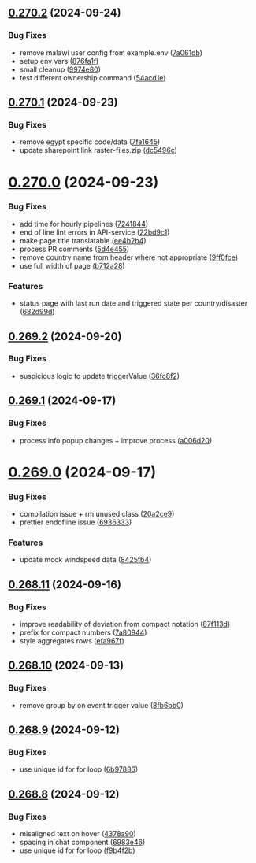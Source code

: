 ## [0.270.2](https://github.com/rodekruis/IBF-system/compare/v0.270.1...v0.270.2) (2024-09-24)


### Bug Fixes

* remove malawi user config from example.env ([7a061db](https://github.com/rodekruis/IBF-system/commit/7a061db43216ca51a95ad83bbd6f407167986993))
* setup env vars ([876fa1f](https://github.com/rodekruis/IBF-system/commit/876fa1f3e8043503ff1527f9e528245004e61c5a))
* small cleanup ([9974e80](https://github.com/rodekruis/IBF-system/commit/9974e80404b623a37c864279970d26b62a94d9d1))
* test different ownership command ([54acd1e](https://github.com/rodekruis/IBF-system/commit/54acd1e12bf7d3c2cf07729a6ea6b0e19ee9dfbd))



## [0.270.1](https://github.com/rodekruis/IBF-system/compare/v0.270.0...v0.270.1) (2024-09-23)


### Bug Fixes

* remove egypt specific code/data ([7fe1645](https://github.com/rodekruis/IBF-system/commit/7fe164593f683a49c28a7b2576955abb04e00cef))
* update sharepoint link raster-files.zip ([dc5496c](https://github.com/rodekruis/IBF-system/commit/dc5496ce4206b5f9e81f3195949dedfbaf4a236e))



# [0.270.0](https://github.com/rodekruis/IBF-system/compare/v0.269.2...v0.270.0) (2024-09-23)


### Bug Fixes

* add time for hourly pipelines ([7241844](https://github.com/rodekruis/IBF-system/commit/72418447077b99b4be5b0b902a65c6deb17a1913))
* end of line lint errors in API-service ([22bd9c1](https://github.com/rodekruis/IBF-system/commit/22bd9c173d3ebcfdf87b11d252dfc07f8828241e))
* make page title translatable ([ee4b2b4](https://github.com/rodekruis/IBF-system/commit/ee4b2b4fc5af201b9a865adb14ddb4bd484e6995))
* process PR comments ([5d4e455](https://github.com/rodekruis/IBF-system/commit/5d4e45594487b2318e47a9d70e3599b2edafbdfc))
* remove country name from header where not appropriate ([9ff0fce](https://github.com/rodekruis/IBF-system/commit/9ff0fce88149ce8f6070153d9899db52ba7aa84b))
* use full width of page ([b712a28](https://github.com/rodekruis/IBF-system/commit/b712a283abba0a5fcedec9f2dd19f908034d6c57))


### Features

* status page with last run date and triggered state per country/disaster ([682d99d](https://github.com/rodekruis/IBF-system/commit/682d99d8a3f184ae3db1f5a3aa104a5fd9767fd3))



## [0.269.2](https://github.com/rodekruis/IBF-system/compare/v0.269.1...v0.269.2) (2024-09-20)


### Bug Fixes

* suspicious logic to update triggerValue ([36fc8f2](https://github.com/rodekruis/IBF-system/commit/36fc8f27fa3601aec10884a3df4884ee7d95b48d))



## [0.269.1](https://github.com/rodekruis/IBF-system/compare/v0.269.0...v0.269.1) (2024-09-17)


### Bug Fixes

* process info popup changes + improve process ([a006d20](https://github.com/rodekruis/IBF-system/commit/a006d2077778bc8e279948db591e3d4ed2005b36))



# [0.269.0](https://github.com/rodekruis/IBF-system/compare/v0.268.11...v0.269.0) (2024-09-17)


### Bug Fixes

* compilation issue + rm unused class ([20a2ce9](https://github.com/rodekruis/IBF-system/commit/20a2ce9dbcd4795460d6e5f33cea4c2dbd7e72c9))
* prettier endofline issue ([6936333](https://github.com/rodekruis/IBF-system/commit/6936333c932fa3f7a74dba7d44e5219c428cee52))


### Features

* update mock windspeed data ([8425fb4](https://github.com/rodekruis/IBF-system/commit/8425fb4d284ac2aed01185cc67c798fba6d9b7a8))



## [0.268.11](https://github.com/rodekruis/IBF-system/compare/v0.268.10...v0.268.11) (2024-09-16)


### Bug Fixes

* improve readability of deviation from compact notation ([87f113d](https://github.com/rodekruis/IBF-system/commit/87f113db10f2b9ed79d7095fbbbbaed0ab177f09))
* prefix for compact numbers ([7a80944](https://github.com/rodekruis/IBF-system/commit/7a809441254fa3f90ca4fd884513bf7e7b99eb51))
* style aggregates rows ([efa967f](https://github.com/rodekruis/IBF-system/commit/efa967fb0b1dbc553c0f8619ab548a1a75df65a7))



## [0.268.10](https://github.com/rodekruis/IBF-system/compare/v0.268.9...v0.268.10) (2024-09-13)


### Bug Fixes

* remove group by on event trigger value ([8fb6bb0](https://github.com/rodekruis/IBF-system/commit/8fb6bb04120bccb57682cca504cd3580400f5595))



## [0.268.9](https://github.com/rodekruis/IBF-system/compare/v0.268.8...v0.268.9) (2024-09-12)


### Bug Fixes

* use unique id for for loop ([6b97886](https://github.com/rodekruis/IBF-system/commit/6b97886b1f088e2827f3a756cfdb7bf22c0730e2))



## [0.268.8](https://github.com/rodekruis/IBF-system/compare/v0.268.7...v0.268.8) (2024-09-12)


### Bug Fixes

* misaligned text on hover ([4378a90](https://github.com/rodekruis/IBF-system/commit/4378a90382a0c2cc6c2c01b301ffdd96d1b926ad))
* spacing in chat component ([6983e46](https://github.com/rodekruis/IBF-system/commit/6983e46d771b51fe6c11f635048f48b839dd0e71))
* use unique id for for loop ([f9b4f2b](https://github.com/rodekruis/IBF-system/commit/f9b4f2bddb0100897fba69a68b0c5b0ac7eb2671))



